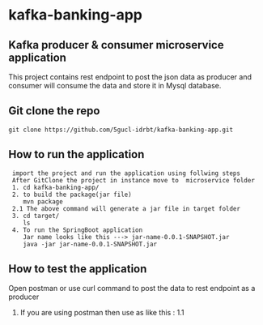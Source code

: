 # kafka-banking-app

Kafka producer & consumer microservice application 
--
This project contains rest endpoint to post the json data as producer and consumer will consume the data and store it in Mysql database.

Git clone the repo
--
```
git clone https://github.com/5gucl-idrbt/kafka-banking-app.git
```
How to run the application
--
```
 import the project and run the application using follwing steps
 After GitClone the project in instance move to  microservice folder
 1. cd kafka-banking-app/
 2. to build the package(jar file)
    mvn package
 2.1 The above command will generate a jar file in target folder
 3. cd target/
    ls  
 4. To run the SpringBoot application
    Jar name looks like this ---> jar-name-0.0.1-SNAPSHOT.jar
    java -jar jar-name-0.0.1-SNAPSHOT.jar
```
How to test the application
--
Open postman or use curl command to post the data to rest endpoint as a producer
1. If you are using postman then use as like this :
1.1 
